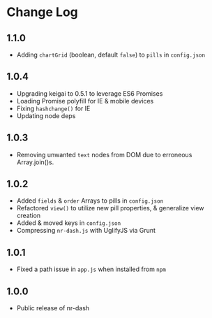 # Change Log

## 1.1.0
- Adding `chartGrid` (boolean, default `false`) to `pills` in `config.json`

## 1.0.4
- Upgrading keigai to 0.5.1 to leverage ES6 Promises
- Loading Promise polyfill for IE & mobile devices
- Fixing `hashchange()` for IE
- Updating node deps

## 1.0.3
- Removing unwanted `text` nodes from DOM due to erroneous Array.join()s.

## 1.0.2
- Added `fields` & `order` Arrays to pills in `config.json`
- Refactored `view()` to utilize new pill properties, & generalize view creation
- Added & moved keys in `config.json`
- Compressing `nr-dash.js` with UglifyJS via Grunt

## 1.0.1
- Fixed a path issue in `app.js` when installed from `npm`

## 1.0.0
- Public release of nr-dash
